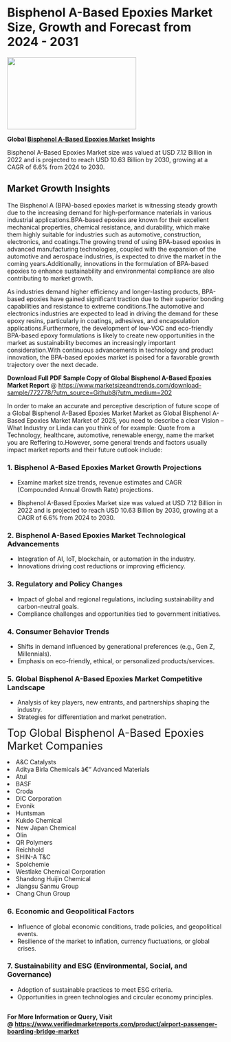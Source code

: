 <H1>Bisphenol A-Based Epoxies Market Size, Growth and Forecast from 2024 - 2031</H1><img class="aligncenter size-medium wp-image-584254" src="https://thirdeyenews.in/wp-content/uploads/2024/09/Global-Market-Research-300x168.jpeg" alt="" width="300" height="168" /><p><strong>Global&nbsp;<a href="https://www.marketsizeandtrends.com/download-sample/772778/?utm_source=Github8j?utm_medium=202">Bisphenol A-Based Epoxies Market</a> Insights</strong></p><p>Bisphenol A-Based Epoxies Market size was valued at USD 7.12 Billion in 2022 and is projected to reach USD 10.63 Billion by 2030, growing at a CAGR of 6.6% from 2024 to 2030.</p><p><h2>Market Growth Insights</h2> <p>The Bisphenol A (BPA)-based epoxies market is witnessing steady growth due to the increasing demand for high-performance materials in various industrial applications.BPA-based epoxies are known for their excellent mechanical properties, chemical resistance, and durability, which make them highly suitable for industries such as automotive, construction, electronics, and coatings.The growing trend of using BPA-based epoxies in advanced manufacturing technologies, coupled with the expansion of the automotive and aerospace industries, is expected to drive the market in the coming years.Additionally, innovations in the formulation of BPA-based epoxies to enhance sustainability and environmental compliance are also contributing to market growth.</p> <p>As industries demand higher efficiency and longer-lasting products, BPA-based epoxies have gained significant traction due to their superior bonding capabilities and resistance to extreme conditions.The automotive and electronics industries are expected to lead in driving the demand for these epoxy resins, particularly in coatings, adhesives, and encapsulation applications.Furthermore, the development of low-VOC and eco-friendly BPA-based epoxy formulations is likely to create new opportunities in the market as sustainability becomes an increasingly important consideration.With continuous advancements in technology and product innovation, the BPA-based epoxies market is poised for a favorable growth trajectory over the next decade.</p> <p><span class=""><strong>Download Full PDF Sample Copy of Global Bisphenol A-Based Epoxies Market Report</strong> @ <a href="https://www.marketsizeandtrends.com/download-sample/772778/?utm_source=Github8j?utm_medium=202" target="_blank">https://www.marketsizeandtrends.com/download-sample/772778/?utm_source=Github8j?utm_medium=202</a></span></p><p>In order to make an accurate and perceptive description of future scope of a Global&nbsp;Bisphenol A-Based Epoxies Market Market as Global&nbsp;Bisphenol A-Based Epoxies Market Market of 2025, you need to describe a clear Vision &ndash; What Industry or Linda can you think of for example: Quote from a Technology, healthcare, automotive, renewable energy, name the market you are Reffering to.However, some general trends and factors usually impact market reports and their future outlook include:</p><h3>1.&nbsp;<strong>Bisphenol A-Based Epoxies Market Growth Projections</strong></h3><ul><li>Examine market size trends, revenue estimates and CAGR (Compounded Annual Growth Rate) projections.</li><li><p>Bisphenol A-Based Epoxies Market size was valued at USD 7.12 Billion in 2022 and is projected to reach USD 10.63 Billion by 2030, growing at a CAGR of 6.6% from 2024 to 2030.</p></li></ul><h3>2.&nbsp;<strong>Bisphenol A-Based Epoxies Market Technological Advancements</strong></h3><ul><li>Integration of AI, IoT, blockchain, or automation in the industry.</li><li>Innovations driving cost reductions or improving efficiency.</li></ul><h3>3.&nbsp;<strong>Regulatory and Policy Changes</strong></h3><ul><li>Impact of global and regional regulations, including sustainability and carbon-neutral goals.</li><li>Compliance challenges and opportunities tied to government initiatives.</li></ul><h3>4.&nbsp;<strong>Consumer Behavior Trends</strong></h3><ul><li>Shifts in demand influenced by generational preferences (e.g., Gen Z, Millennials).</li><li>Emphasis on eco-friendly, ethical, or personalized products/services.</li></ul><h3>5.&nbsp;<strong>Global Bisphenol A-Based Epoxies Market Competitive Landscape</strong></h3><ul><li>Analysis of key players, new entrants, and partnerships shaping the industry.</li><li>Strategies for differentiation and market penetration.</li></ul><p data-pm-slice="1 1 []"><span style="color: inherit; font-family: inherit; font-size: 25px;">Top Global Bisphenol A-Based Epoxies Market Companies</span></p><div class="" data-test-id=""><p><li>A&C Catalysts</li><li> Aditya Birla Chemicals â€“ Advanced Materials</li><li> Atul</li><li> BASF</li><li> Croda</li><li> DIC Corporation</li><li> Evonik</li><li> Huntsman</li><li> Kukdo Chemical</li><li> New Japan Chemical</li><li> Olin</li><li> QR Polymers</li><li> Reichhold</li><li> SHIN-A T&C</li><li> Spolchemie</li><li> Westlake Chemical Corporation</li><li> Shandong Huijin Chemical</li><li> Jiangsu Sanmu Group</li><li> Chang Chun Group</li></p></div><h3>6.&nbsp;<strong>Economic and Geopolitical Factors</strong></h3><ul><li>Influence of global economic conditions, trade policies, and geopolitical events.</li><li>Resilience of the market to inflation, currency fluctuations, or global crises.</li></ul><h3>7.&nbsp;<strong>Sustainability and ESG (Environmental, Social, and Governance)</strong></h3><ul><li>Adoption of sustainable practices to meet ESG criteria.</li><li>Opportunities in green technologies and circular economy principles.</li></ul><h2><strong style="font-size: 14px;">For More Information or Query, Visit @&nbsp;</strong><a style="background-color: #ffffff; font-size: 14px;" href="https://www.marketsizeandtrends.com/report/bisphenol-a-based-epoxies-market/" target="_blank">https://www.verifiedmarketreports.com/product/airport-passenger-boarding-bridge-market</a></h2>